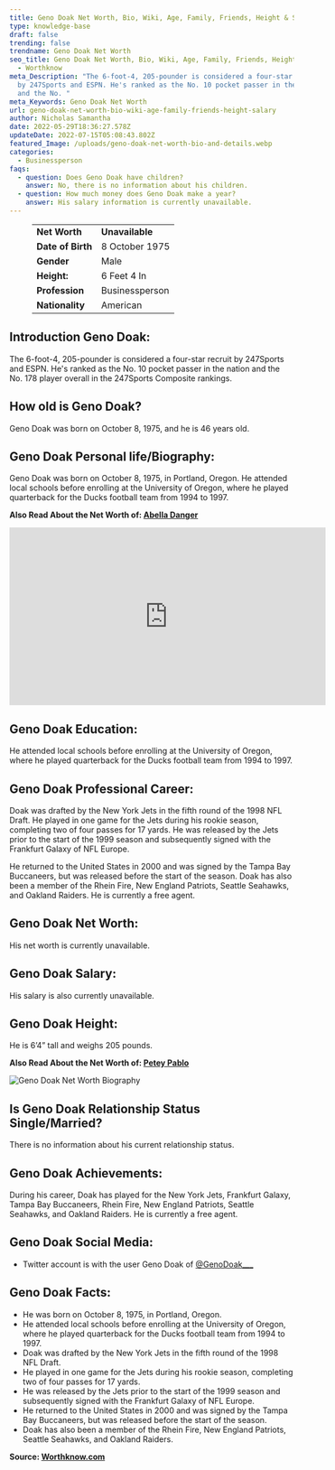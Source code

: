 ```yaml
---
title: Geno Doak Net Worth, Bio, Wiki, Age, Family, Friends, Height & Salary
type: knowledge-base
draft: false
trending: false
trendname: Geno Doak Net Worth
seo_title: Geno Doak Net Worth, Bio, Wiki, Age, Family, Friends, Height & Salary
  - Worthknow
meta_Description: "The 6-foot-4, 205-pounder is considered a four-star recruit
  by 247Sports and ESPN. He's ranked as the No. 10 pocket passer in the nation
  and the No. "
meta_Keywords: Geno Doak Net Worth
url: geno-doak-net-worth-bio-wiki-age-family-friends-height-salary
author: Nicholas Samantha
date: 2022-05-29T18:36:27.578Z
updateDate: 2022-07-15T05:08:43.802Z
featured_Image: /uploads/geno-doak-net-worth-bio-and-details.webp
categories:
  - Businessperson
faqs:
  - question: Does Geno Doak have children?
    answer: No, there is no information about his children.
  - question: How much money does Geno Doak make a year?
    answer: His salary information is currently unavailable.
---
```

<figure class="wp-block-table is-style-stripes">
  <table>
    <tbody>
      <tr>
        <td>
          <strong>Net Worth</strong>
        </td>
        <td>
          <strong>Unavailable</strong>
        </td>
      </tr>
      <tr>
        <td>
          <strong>Date of Birth</strong>
        </td>
        <td>8 October 1975</td>
      </tr>
      <tr>
        <td>
          <strong>Gender</strong>
        </td>
        <td>Male</td>
      </tr>
      <tr>
        <td>
          <strong>Height:</strong>
        </td>
        <td>6 Feet 4 In</td>
      </tr>
      <tr>
        <td>
          <strong>Profession</strong>
        </td>
        <td>Businessperson</td>
      </tr>
      <tr>
        <td>
          <strong>Nationality</strong>
        </td>
        <td>American</td>
      </tr>
    </tbody>
  </table>
</figure>

## **Introduction Geno Doak:**

The 6-foot-4, 205-pounder is considered a four-star recruit by 247Sports and ESPN. He's ranked as the No. 10 pocket passer in the nation and the No. 178 player overall in the 247Sports Composite rankings. 

## **How old is Geno Doak?**

Geno Doak was born on October 8, 1975, and he is 46 years old.

## **Geno Doak Personal life/Biography:**

Geno Doak was born on October 8, 1975, in Portland, Oregon. He attended local schools before enrolling at the University of Oregon, where he played quarterback for the Ducks football team from 1994 to 1997. 

**Also Read About the Net Worth of: <a href="https://worthknow.com/abella-danger-net-worth-bio-wiki-age-family-friends-height-salary/" target="_blank" rel="noopener">Abella Danger</a>**

<iframe width="560" height="315" src="https://www.youtube.com/embed/FEtFapMr0jo" title="YouTube video player" frameborder="0" allow="accelerometer; autoplay; clipboard-write; encrypted-media; gyroscope; picture-in-picture" allowfullscreen></iframe>

## **Geno Doak Education:**

He attended local schools before enrolling at the University of Oregon, where he played quarterback for the Ducks football team from 1994 to 1997. 

## **Geno Doak Professional Career:**

Doak was drafted by the New York Jets in the fifth round of the 1998 NFL Draft. He played in one game for the Jets during his rookie season, completing two of four passes for 17 yards. He was released by the Jets prior to the start of the 1999 season and subsequently signed with the Frankfurt Galaxy of NFL Europe.

He returned to the United States in 2000 and was signed by the Tampa Bay Buccaneers, but was released before the start of the season.  Doak has also been a member of the Rhein Fire, New England Patriots, Seattle Seahawks, and Oakland Raiders. He is currently a free agent.

## **Geno Doak Net Worth:**

His net worth is currently unavailable.

## **Geno Doak Salary:**

His salary is also currently unavailable.

## **Geno Doak Height:**

He is 6’4” tall and weighs 205 pounds.

**Also Read About the Net Worth of: <a href="https://worthknow.com/petey-pablo-net-worth-bio-wiki-age-family-friends-height-salary/" target="_blank" rel="noopener">Petey Pablo</a>**

![Geno Doak Net Worth Biography](/uploads/geno-doak-net-worth-.webp)

## **Is Geno Doak Relationship Status Single/Married?**

There is no information about his current relationship status.

## **Geno Doak Achievements:**

During his career, Doak has played for the New York Jets, Frankfurt Galaxy, Tampa Bay Buccaneers, Rhein Fire, New England Patriots, Seattle Seahawks, and Oakland Raiders.  He is currently a free agent.

## **Geno Doak Social Media:**

* Twitter account is with the user Geno Doak of <a href="https://twitter.com/genodoak___" target="_blank" rel="nofollow" rel="noopener">@GenoDoak___</a>

## **Geno Doak Facts:**

* He was born on October 8, 1975, in Portland, Oregon.
* He attended local schools before enrolling at the University of Oregon, where he played quarterback for the Ducks football team from 1994 to 1997.
* Doak was drafted by the New York Jets in the fifth round of the 1998 NFL Draft. 
* He played in one game for the Jets during his rookie season, completing two of four passes for 17 yards.
* He was released by the Jets prior to the start of the 1999 season and subsequently signed with the Frankfurt Galaxy of NFL Europe.
* He returned to the United States in 2000 and was signed by the Tampa Bay Buccaneers, but was released before the start of the season.
* Doak has also been a member of the Rhein Fire, New England Patriots, Seattle Seahawks, and Oakland Raiders.

**Source: <a href="https://worthknow.com/" target="_blank" rel="noopener">Worthknow.com</a>**